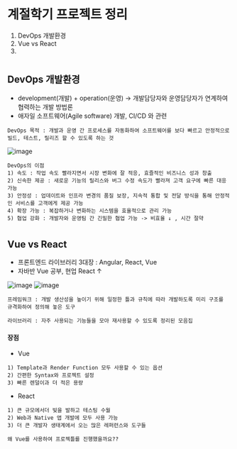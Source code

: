 # 계절학기 프로젝트 정리
1. DevOps 개발환경
2. Vue vs React
3.

#

## DevOps 개발환경
- development(개발) + operation(운영) -> 개발담당자와 운영담당자가 연계하여 협력하는 개발 방법론
- 애자일 소프트웨어(Agile software) 개발, CI/CD 와 관련

```
DevOps 목적 : 개발과 운영 간 프로세스를 자동화하여 소프트웨어를 보다 빠르고 안정적으로 빌드, 테스트, 릴리즈 할 수 있도록 하는 것
```

![image](https://mblogthumb-phinf.pstatic.net/MjAxOTA0MjJfNDkg/MDAxNTU1OTE5MTQxNTYz.x27cIz_skLfoLu6fmpaa8WgOATYpR2kreJ584oq4jtwg.7eraCTdUja3mZ2ufs_yWYGiOIkZ6Er0NeaWwJWU253Eg.PNG.acornedu/%EC%9D%B4%EB%AF%B8%EC%A7%802.png?type=w800)

```
DevOps의 이점
1) 속도 : 작업 속도 빨라지면서 시장 변화에 잘 적응, 효즐적인 비즈니스 성과 창출
2) 신속한 제공 : 새로운 기능의 릴리스와 버그 수정 속도가 빨라져 고객 요구에 빠른 대응 가능
3) 안정성 : 업데이트와 인프라 변경의 품질 보장, 지속적 통합 및 전달 방식을 통해 안정적인 서비스를 고객에게 제공 가능
4) 확장 가능 : 복잡하거나 변화하는 시스템을 효율적으로 관리 가능
5) 협업 강화 : 개발자와 운영팀 간 긴밀한 협업 가능 -> 비효율 ↓ , 시간 절약
```

#

## Vue vs React
- 프론트엔드 라이브러리 3대장 : Angular, React, Vue
- 자바반 Vue 공부, 현업 React ↑

![image](https://webisfree.com/static/uploads/2018/4314_vuejs01.jpg)
![image](https://encrypted-tbn0.gstatic.com/images?q=tbn:ANd9GcSptlHZz_CBD7uFYB9GgBxSA1cSoXJUuvCOGg&usqp=CAU)

```
프레임워크 : 개발 생산성을 높이기 위해 일정한 틀과 규칙에 따라 개발하도록 미리 구조를 규격화하여 정의해 놓은 도구

라이브러리 : 자주 사용되는 기능들을 모아 재사용할 수 있도록 정리된 모음집
```

#### 장점
- Vue
```
1) Template과 Render Function 모두 사용할 수 있는 옵션
2) 간편한 Syntax와 프로젝트 설정
3) 빠른 렌덜이과 더 적은 용량
```
- React
```
1) 큰 규모에서더 빛을 발하고 테스팅 수월
2) Web과 Native 앱 개발에 모두 사용 가능
3) 더 큰 개발자 생태계에서 오는 많은 레퍼런스와 도구들
```

```
왜 Vue를 사용하여 프로젝틀를 진행했을까요??

```
